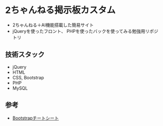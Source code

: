 # 2ちゃんねる掲示板カスタム
- 2ちゃんねる＋AI機能搭載した簡易サイト
- jQueryを使ったフロント、 PHPを使ったバックを使ってみる勉強用リポジトリ

## 技術スタック
- jQuery
- HTML
- CSS, Bootstrap
- PHP
- MySQL

## 参考
- [Bootstrapチートシート](https://getbootstrap.com/docs/5.0/examples/cheatsheet/)